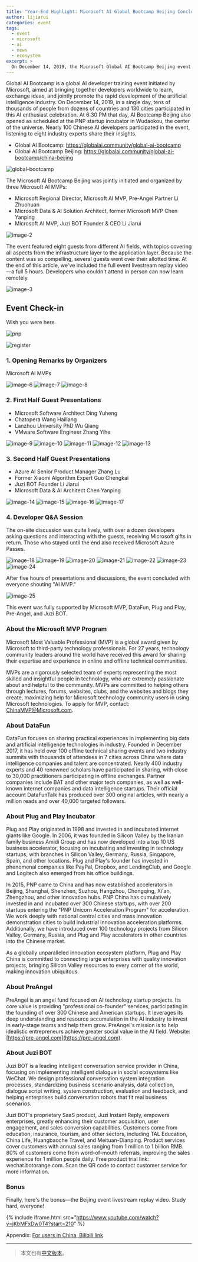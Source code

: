 ```yaml
---
title: "Year-End Highlight: Microsoft AI Global Bootcamp Beijing Concludes"
author: lijiarui
categories: event
tags:
  - event
  - microsoft
  - ai
  - news
  - ecosystem
excerpt: >
  On December 14, 2019, the Microsoft Global AI Bootcamp Beijing event brought together nearly 100 AI developers to learn from eight industry experts, as part of a global celebration spanning 130 cities and tens of thousands of participants.
---
```


Global AI Bootcamp is a global AI developer training event initiated by Microsoft, aimed at bringing together developers worldwide to learn, exchange ideas, and jointly promote the rapid development of the artificial intelligence industry. On December 14, 2019, in a single day, tens of thousands of people from dozens of countries and 130 cities participated in this AI enthusiast celebration. At 6:30 PM that day, AI Bootcamp Beijing also opened as scheduled at the PNP startup incubator in Wudaokou, the center of the universe. Nearly 100 Chinese AI developers participated in the event, listening to eight industry experts share their insights.

- Global AI Bootcamp: <https://globalai.community/global-ai-bootcamp>
- Global AI Bootcamp Beijing: <https://globalai.community/global-ai-bootcamp/china-beijing>

![global-bootcamp](/assets/2019/microsoft-ai-global-training-camp-en/image-1.webp)

The Microsoft AI Bootcamp Beijing was jointly initiated and organized by three Microsoft AI MVPs:

- Microsoft Regional Director, Microsoft AI MVP, Pre-Angel Partner Li Zhuohuan
- Microsoft Data & AI Solution Architect, former Microsoft MVP Chen Yanping
- Microsoft AI MVP, Juzi BOT Founder & CEO Li Jiarui

![image-2](/assets/2019/microsoft-ai-global-training-camp-en/image-2.webp)

The event featured eight guests from different AI fields, with topics covering all aspects from the infrastructure layer to the application layer. Because the content was so compelling, several guests went over their allotted time. At the end of this article, we've included the full event livestream replay video—a full 5 hours. Developers who couldn't attend in person can now learn remotely.

![image-3](/assets/2019/microsoft-ai-global-training-camp-en/image-3.webp)

## Event Check-in

Wish you were here.

![pnp](/assets/2019/microsoft-ai-global-training-camp-en/image-5.webp)

![register](/assets/2019/microsoft-ai-global-training-camp-en/image-4.webp)

### 1. Opening Remarks by Organizers

Microsoft AI MVPs

![image-6](/assets/2019/microsoft-ai-global-training-camp-en/image-6.webp)
![image-7](/assets/2019/microsoft-ai-global-training-camp-en/image-7.webp)
![image-8](/assets/2019/microsoft-ai-global-training-camp-en/image-8.webp)

### 2. First Half Guest Presentations

- Microsoft Software Architect Ding Yuheng
- Chatopera Wang Hailiang
- Lanzhou University PhD Wu Qiang
- VMware Software Engineer Zhang Yihe

![image-9](/assets/2019/microsoft-ai-global-training-camp-en/image-9.webp)
![image-10](/assets/2019/microsoft-ai-global-training-camp-en/image-10.webp)
![image-11](/assets/2019/microsoft-ai-global-training-camp-en/image-11.webp)
![image-12](/assets/2019/microsoft-ai-global-training-camp-en/image-12.webp)
![image-13](/assets/2019/microsoft-ai-global-training-camp-en/image-13.webp)

### 3. Second Half Guest Presentations

- Azure AI Senior Product Manager Zhang Lu
- Former Xiaomi Algorithm Expert Guo Chengkai
- Juzi BOT Founder Li Jiarui
- Microsoft Data & AI Architect Chen Yanping

![image-14](/assets/2019/microsoft-ai-global-training-camp-en/image-14.webp)
![image-15](/assets/2019/microsoft-ai-global-training-camp-en/image-15.webp)
![image-16](/assets/2019/microsoft-ai-global-training-camp-en/image-16.webp)
![image-17](/assets/2019/microsoft-ai-global-training-camp-en/image-17.webp)

### 4. Developer Q&A Session

The on-site discussion was quite lively, with over a dozen developers asking questions and interacting with the guests, receiving Microsoft gifts in return. Those who stayed until the end also received Microsoft Azure Passes.

![image-18](/assets/2019/microsoft-ai-global-training-camp-en/image-18.webp)
![image-19](/assets/2019/microsoft-ai-global-training-camp-en/image-19.webp)
![image-20](/assets/2019/microsoft-ai-global-training-camp-en/image-20.webp)
![image-21](/assets/2019/microsoft-ai-global-training-camp-en/image-21.webp)
![image-22](/assets/2019/microsoft-ai-global-training-camp-en/image-22.webp)
![image-23](/assets/2019/microsoft-ai-global-training-camp-en/image-23.webp)
![image-24](/assets/2019/microsoft-ai-global-training-camp-en/image-24.webp)

After five hours of presentations and discussions, the event concluded with everyone shouting "AI MVP."

![image-25](/assets/2019/microsoft-ai-global-training-camp-en/image-25.webp)

This event was fully supported by Microsoft MVP, DataFun, Plug and Play, Pre-Angel, and Juzi BOT.

### About the Microsoft MVP Program

Microsoft Most Valuable Professional (MVP) is a global award given by Microsoft to third-party technology professionals. For 27 years, technology community leaders around the world have received this award for sharing their expertise and experience in online and offline technical communities.

MVPs are a rigorously selected team of experts representing the most skilled and insightful people in technology, who are extremely passionate about and helpful to the community. MVPs are committed to helping others through lectures, forums, websites, clubs, and the websites and blogs they create, maximizing help for Microsoft technology community users in using Microsoft technologies. To apply for MVP, contact: ChinaMVP@Microsoft.com.

### About DataFun

DataFun focuses on sharing practical experiences in implementing big data and artificial intelligence technologies in industry. Founded in December 2017, it has held over 100 offline technical sharing events and two industry summits with thousands of attendees in 7 cities across China where data intelligence companies and talent are concentrated. Nearly 400 industry experts and 40 renowned scholars have participated in sharing, with close to 30,000 practitioners participating in offline exchanges. Partner companies include BAT and other major tech companies, as well as well-known internet companies and data intelligence startups. Their official account DataFunTalk has produced over 300 original articles, with nearly a million reads and over 40,000 targeted followers.

### About Plug and Play Incubator

Plug and Play originated in 1998 and invested in and incubated internet giants like Google. In 2006, it was founded in Silicon Valley by the Iranian family business Amidi Group and has now developed into a top 10 US business accelerator, focusing on incubating and investing in technology startups, with branches in Silicon Valley, Germany, Russia, Singapore, Spain, and other locations. Plug and Play's founder has invested in phenomenal companies like PayPal, Dropbox, and LendingClub, and Google and Logitech also emerged from his office buildings.

In 2015, PNP came to China and has now established accelerators in Beijing, Shanghai, Shenzhen, Suzhou, Hangzhou, Chongqing, Xi'an, Zhengzhou, and other innovation hubs. PNP China has cumulatively invested in and incubated over 300 Chinese startups, with over 200 startups entering the "PNP Unicorn Acceleration Program" for acceleration. We work deeply with national central cities and mass innovation demonstration cities to build industrial innovation acceleration platforms. Additionally, we have introduced over 100 technology projects from Silicon Valley, Germany, Russia, and Plug and Play accelerators in other countries into the Chinese market.

As a globally unparalleled innovation ecosystem platform, Plug and Play China is committed to connecting large enterprises with quality innovation projects, bringing Silicon Valley resources to every corner of the world, making innovation ubiquitous.

### About PreAngel

PreAngel is an angel fund focused on AI technology startup projects. Its core value is providing "professional co-founder" services, participating in the founding of over 300 Chinese and American startups. It leverages its deep understanding and resource accumulation in the AI industry to invest in early-stage teams and help them grow. PreAngel's mission is to help idealistic entrepreneurs achieve greater social value in the AI field. Website: [https://pre-angel.com](https://pre-angel.com).

### About Juzi BOT

Juzi BOT is a leading intelligent conversation service provider in China, focusing on implementing intelligent dialogue in social ecosystems like WeChat. We design professional conversation system integration processes, standardizing business scenario analysis, data collection, dialogue script writing, system construction, evaluation and feedback, and helping enterprises build conversation robots that fit real business scenarios.

Juzi BOT's proprietary SaaS product, Juzi Instant Reply, empowers enterprises, greatly enhancing their customer acquisition, user engagement, and sales conversion capabilities. Customers come from education, insurance, tourism, and other sectors, including TAL Education, China Life, Huangbaoche Travel, and Meituan-Dianping. Product services cover customers with annual sales ranging from 1 million to 1 billion RMB. 80% of customers come from word-of-mouth referrals, improving the sales experience for 1 million people daily. Free product trial link: wechat.botorange.com. Scan the QR code to contact customer service for more information.

### Bonus

Finally, here's the bonus—the Beijing event livestream replay video. Study hard, everyone!

{% include iframe.html src="https://www.youtube.com/watch?v=jKbMFxDw0T4?start=210" %}

Appendix: [For users in China, Bilibili link](https://www.bilibili.com/video/av80153181/)

---

> 本文也有[中文版本](/2019/12/20/microsoft-ai-global-training-camp-ends-in-beijing/)。
